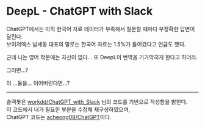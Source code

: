 # DeepL - ChatGPT with Slack

ChatGPT에서는 아직 한국어 자료 데이터가 부족해서 질문할 때마다 부정확한 답변이 달린다.<br>
보이저엑스 남세동 대표의 말로는 한국어 자료는 1.5%가 들어갔다고 언급도 했다. <br>

근데 나는 영어 작문에는 자신이 없다...
또 DeepL이 번역을 기가막히게 한다고 하더라.

그러면...? 

이 ...둘을... 이어버린다면...?<br>

---

슬랙봇은 [workdd/ChatGPT_with_Slack](https://github.com/workdd/ChatGPT_with_Slack) 님의 코드를 기반으로 작성함을 밝힌다.<br>
이 코드에서 내가 필요한 부분을 수정해 재구성하였으며,<br>
ChatGPT 코드는 [acheong08/ChatGPT](https://github.com/acheong08/ChatGPT)이다.  
